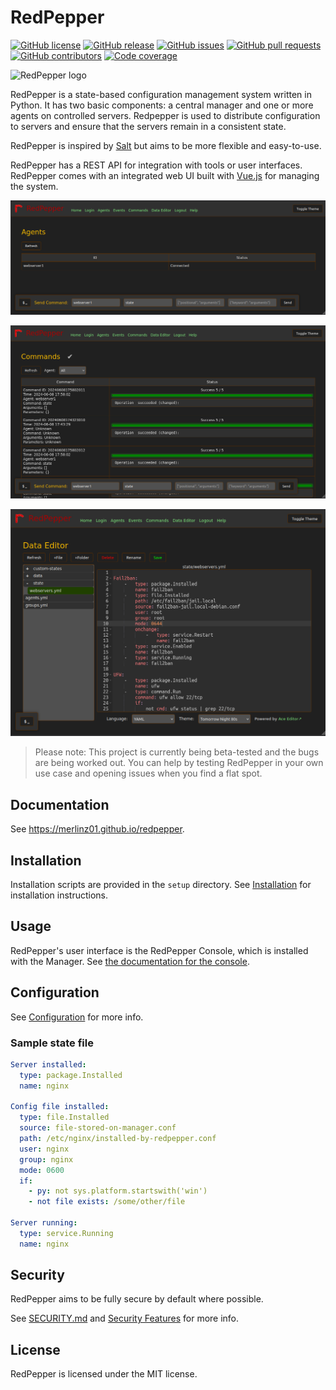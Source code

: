 # RedPepper

[![GitHub license](https://img.shields.io/github/license/merlinz01/redpepper)](LICENSE.txt)
[![GitHub release](https://img.shields.io/github/v/release/merlinz01/redpepper)](https://github.com/merlinz01/redpepper/releases)
[![GitHub issues](https://img.shields.io/github/issues/merlinz01/redpepper)](https://github.com/merlinz01/redpepper/issues)
[![GitHub pull requests](https://img.shields.io/github/issues-pr/merlinz01/redpepper)](https://github.com/merlinz01/redpepper/pulls)
[![GitHub contributors](https://img.shields.io/github/contributors/merlinz01/redpepper)](https://github.com/merlinz01/redpepper/graphs/contributors)
[![Code coverage](https://codecov.io/github/merlinz01/redpepper/graph/badge.svg?token=UB5DDINFJQ)](https://codecov.io/github/merlinz01/redpepper)

![RedPepper logo](redpepper.png)

RedPepper is a state-based configuration management system written in Python.
It has two basic components: a central manager and one or more agents on controlled servers.
Redpepper is used to distribute configuration to servers and ensure that the servers remain in a consistent state.

RedPepper is inspired by [Salt](https://github.com/saltstack/salt) but aims to be more flexible and easy-to-use.

RedPepper has a REST API for integration with tools or user interfaces.
RedPepper comes with an integrated web UI built with [Vue.js](https://vuejs.org) for managing the system.

![Agents view](/console/demo_agents.png)

![Commands view](/console/demo_commands.png)

![Data editor view](/console/demo_dataeditor.png)

> Please note: This project is currently being beta-tested and the bugs are being worked out.
> You can help by testing RedPepper in your own use case and opening issues when you find a flat spot.

## Documentation

See <https://merlinz01.github.io/redpepper>.

## Installation

Installation scripts are provided in the `setup` directory.
See [Installation](docs/installation.md) for installation instructions.

## Usage

RedPepper's user interface is the RedPepper Console, which is installed with the Manager.
See [the documentation for the console](docs/console.md).

## Configuration

See [Configuration](docs/configuration.md) for more info.

### Sample state file

```yaml
Server installed:
  type: package.Installed
  name: nginx

Config file installed:
  type: file.Installed
  source: file-stored-on-manager.conf
  path: /etc/nginx/installed-by-redpepper.conf
  user: nginx
  group: nginx
  mode: 0600
  if:
    - py: not sys.platform.startswith('win')
    - not file exists: /some/other/file

Server running:
  type: service.Running
  name: nginx
```

## Security

RedPepper aims to be fully secure by default where possible.

See [SECURITY.md](SECURITY.md) and [Security Features](docs/security-features.md) for more info.

## License

RedPepper is licensed under the MIT license.
